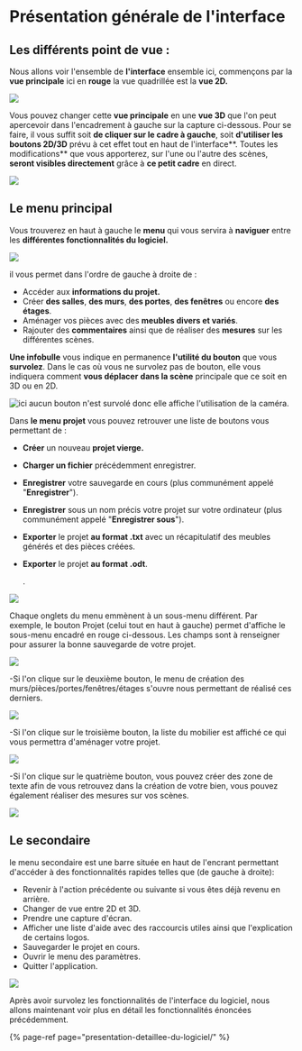 # Présentation générale de l'interface

## Les différents point de vue :

Nous allons voir l'ensemble de **l'interface** ensemble ici, commençons par la **vue principale** ici en **rouge** la vue quadrillée est la **vue 2D.**   

![](.gitbook/assets/presentationlogicielviewprincipal.jpg)

Vous pouvez changer cette **vue principale** en une **vue 3D** que l'on peut apercevoir dans l'encadrement à gauche sur la capture ci-dessous. Pour se faire, il vous suffit soit **de cliquer sur le cadre à gauche**, soit **d'utiliser les boutons 2D/3D** prévu à cet effet tout en haut de l'interface**. Toutes les modifications** que vous apporterez, sur l'une ou l'autre des scènes, **seront visibles directement** grâce à **ce petit cadre** en direct. 

![](.gitbook/assets/presentationlogicielviewsecondaire.jpg)



## **Le menu principal**

Vous trouverez en haut à gauche le **menu** qui vous servira à **naviguer** entre les **différentes fonctionnalités du logiciel.** 

![](.gitbook/assets/presentationlogicielmenustrip.jpg)

il vous permet dans l'ordre de gauche à droite de :  

* Accéder aux **informations du projet.**
* Créer **des salles**, **des murs**, **des portes**, **des fenêtres** ou encore **des étages**.
* Aménager vos pièces avec des **meubles divers et variés**.
* Rajouter des **commentaires** ainsi que de réaliser des **mesures** sur les différentes scènes.  

**Une infobulle** vous indique en permanence **l'utilité du bouton** que vous **survolez**. Dans le cas où vous ne survolez pas de bouton, elle vous indiquera comment **vous déplacer** **dans la scène** principale que ce soit en 3D ou en 2D.

![ici aucun bouton n&apos;est survol&#xE9; donc elle affiche l&apos;utilisation de la cam&#xE9;ra.](.gitbook/assets/presentationlogicielviewbarreastuce.jpg)

Dans **le menu projet** vous pouvez retrouver une liste de boutons vous permettant de : 

* **Créer** un nouveau **projet vierge.**
* **Charger un fichier** précédemment enregistrer.
* **Enregistrer** votre sauvegarde en cours \(plus communément appelé "**Enregistrer**"\).
* **Enregistrer** sous un nom précis votre projet sur votre ordinateur \(plus communément appelé "**Enregistrer sous**"\).
* **Exporter** le projet **au format .txt** avec un récapitulatif des meubles générés et des pièces créées.
* **Exporter** le projet **au format .odt**.

  .

![](.gitbook/assets/presentationongletsousmenu.jpg)

Chaque onglets du menu emmènent à un sous-menu différent. Par exemple, le bouton Projet \(celui tout en haut à gauche\) permet d'affiche le sous-menu encadré en rouge ci-dessous. Les champs sont à renseigner pour assurer la bonne sauvegarde de votre projet.

![](.gitbook/assets/presentationinspector.jpg)

-Si l'on clique sur le deuxième bouton, le menu de création des murs/pièces/portes/fenêtres/étages s'ouvre nous permettant de réalisé ces derniers.

![](.gitbook/assets/image%20%2828%29.png)

-Si l'on clique sur le troisième bouton, la liste du mobilier est affiché ce qui vous permettra d'aménager votre projet.

![](.gitbook/assets/image%20%2813%29.png)

-Si l'on clique sur le quatrième bouton, vous pouvez créer des zone de texte afin de vous retrouvez dans la création de votre bien, vous pouvez également réaliser des mesures sur vos scènes.

![](.gitbook/assets/image%20%288%29.png)

## Le secondaire

le menu secondaire est une barre située en haut de l'encrant permettant d'accéder à des fonctionnalités rapides telles que \(de gauche à droite\):

* Revenir à l'action précédente ou suivante si vous êtes déjà revenu en arrière.
* Changer de vue entre 2D et 3D.
* Prendre une capture d'écran.
* Afficher une liste d'aide avec des raccourcis utiles ainsi que l'explication de certains logos.
* Sauvegarder le projet en cours.
* Ouvrir le menu des paramètres.
* Quitter l'application.

![](.gitbook/assets/presentationmenustrip.jpg)

Après avoir survolez les fonctionnalités de l'interface du logiciel, nous allons maintenant voir plus en détail les fonctionnalités énoncées précédemment.

{% page-ref page="presentation-detaillee-du-logiciel/" %}











